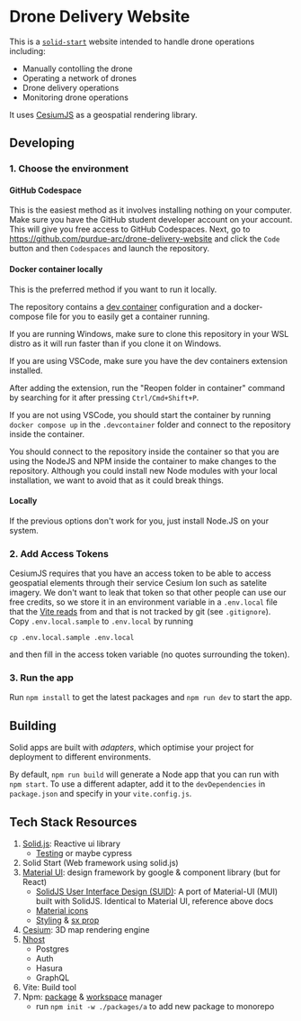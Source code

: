 # Drone Delivery Website

This is a [`solid-start`](https://start.solidjs.com) website intended to handle drone operations including:

* Manually contolling the drone
* Operating a network of drones
* Drone delivery operations
* Monitoring drone operations

It uses [CesiumJS](https://cesium.com/learn/cesiumjs-learn/) as a geospatial rendering library.

## Developing

### 1. Choose the environment

#### GitHub Codespace

This is the easiest method as it involves installing nothing on your computer. Make sure you have the GitHub student developer account on your account. This will give you free access to GitHub Codespaces. Next, go to https://github.com/purdue-arc/drone-delivery-website and click the `Code` button and then `Codespaces` and launch the repository.

#### Docker container locally

This is the preferred method if you want to run it locally.

The repository contains a [dev container](https://code.visualstudio.com/docs/devcontainers/containers) configuration and a docker-compose file for you to easily get a container running.

If you are running Windows, make sure to clone this repository in your WSL distro as it will run faster than if you clone it on Windows.

If you are using VSCode, make sure you have the dev containers extension installed.

After adding the extension, run the  "Reopen folder in container" command by searching for it after pressing `Ctrl/Cmd+Shift+P`.

If you are not using VSCode, you should start the container by running `docker compose up` in the `.devcontainer` folder and connect to the repository inside the container.

You should connect to the repository inside the container so that you are using the NodeJS and NPM inside the container to make changes to the repository. Although you could install new Node modules with your local installation, we want to avoid that as it could break things.

#### Locally

If the previous options don't work for you, just install Node.JS on your system.


### 2. Add Access Tokens

CesiumJS requires that you have an access token to be able to access geospatial elements through their service Cesium Ion such as satelite imagery. We don't want to leak that token so that other people can use our free credits, so we store it in an environment variable in a `.env.local` file that the [Vite reads](https://vitejs.dev/guide/env-and-mode.html) from and that is not tracked by git (see `.gitignore`). Copy `.env.local.sample` to `.env.local` by running

```
cp .env.local.sample .env.local
``` 

and then fill in the access token variable (no quotes surrounding the token).

### 3. Run the app

Run `npm install` to get the latest packages and `npm run dev` to start the app.

## Building

Solid apps are built with _adapters_, which optimise your project for deployment to different environments.

By default, `npm run build` will generate a Node app that you can run with `npm start`. To use a different adapter, add it to the `devDependencies` in `package.json` and specify in your `vite.config.js`.

## Tech Stack Resources
1. [Solid.js](https://www.solidjs.com/tutorial/): Reactive ui library
   - [Testing](https://docs.solidjs.com/guides/how-to-guides/testing-in-solid/vitest) or maybe cypress
2. Solid Start (Web framework using solid.js)
3. [Material UI](https://mui.com/material-ui/react-autocomplete/): design framework by google & component library (but for React)
   - [SolidJS User Interface Design (SUID)](https://suid.io/): A port of Material-UI (MUI) built with SolidJS. Identical to Material UI, reference above docs
   - [Material icons](https://mui.com/material-ui/material-icons/)
   - [Styling](https://mui.com/system/properties/) & [sx prop](https://mui.com/system/getting-started/the-sx-prop/)
4. [Cesium](https://sandcastle.cesium.com/): 3D map rendering engine
5. [Nhost](https://nhost.io/)
   - Postgres
   - Auth
   - Hasura
   - GraphQL
6. Vite: Build tool
7. Npm: [package](//npmjs.com) & [workspace](//docs.npmjs.com/cli/v7/using-npm/workspaces) manager
   - run `npm init -w ./packages/a` to add new package to monorepo
